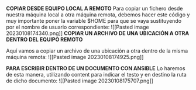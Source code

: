 
**COPIAR DESDE EQUIPO LOCAL A REMOTO**
Para copiar un fichero desde nuestra máquina local a otra máquina remota, debemos hacer este código y muy importante poner la variable $HOME para que se vaya sustituyendo por el nombre de usuario correspondiente:
![[Pasted image 20230108174340.png]]
**COPIAR UN ARCHIVO DE UNA UBICACIÓN A OTRA DENTRO DEL EQUIPO REMOTO**

Aquí vamos a copiar un archivo de una ubicación a otra dentro de la misma máquina remota:
![[Pasted image 20230108174925.png]]

**PARA ESCRIBIR DENTRO DE UN DOCUMENTO CON ANSIBLE**
Lo haremos de esta manera, utilizando content para indicar el testo y en destino la ruta de dicho documento:
![[Pasted image 20230108175707.png]]

